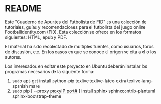 README
======

Este "Cuaderno de Apuntes del Futbolista de FID" es una colección de tutoriales, guías y recomendaciones para el futbolista del juego online Footballidentity.com (FID). Esta colección se ofrece en los formatos siguientes: HTML, epub y PDF.

El material ha sido recolectado de múltiples fuentes, como usuarios, foros de discusión, etc. En los casos en que se conoce el origen se cita a el o los autores.

Los interesados en editar este proyecto en Ubuntu deberán instalar los programas necesarios de la siguiente forma:


1. sudo apt-get install python-pip texlive texlive-latex-extra texlive-lang-spanish make
2. sudo pip [ --proxy <proxyIP:port#> ] install sphinx sphinxcontrib-plantuml sphinx-bootstrap-theme

